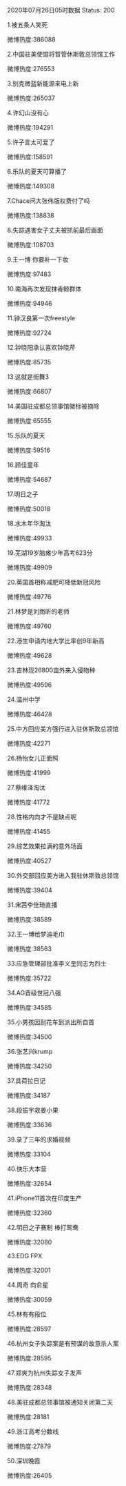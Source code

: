 2020年07月26日05时数据
Status: 200

1.被五条人笑死

微博热度:386088

2.中国驻美使馆将暂管休斯敦总领馆工作

微博热度:276553

3.别克微蓝新能源来电上新

微博热度:265037

4.许幻山没有心

微博热度:194291

5.许子言太可爱了

微博热度:158591

6.乐队的夏天可算播了

微博热度:149308

7.Chace问大张伟版权费付了吗

微博热度:138838

8.失踪遇害女子丈夫被抓前最后画面

微博热度:108703

9.王一博 你要补一下妆

微博热度:97483

10.南海再次发现抹香鲸群体

微博热度:94946

11.钟汉良第一次freestyle

微博热度:92724

12.钟晓阳承认喜欢钟晓芹

微博热度:85735

13.这就是街舞3

微博热度:66807

14.美国驻成都总领事馆徽标被摘除

微博热度:65555

15.乐队的夏天

微博热度:59516

16.顾佳童年

微博热度:54687

17.明日之子

微博热度:50018

18.水木年华淘汰

微博热度:49933

19.芜湖19岁脑瘫少年高考623分

微博热度:49909

20.英国首相称减肥可降低新冠风险

微博热度:49776

21.林梦是刘雨昕的老师

微博热度:49760

22.港生申请内地大学比率创9年新高

微博热度:49628

23.吉林现26800亩外来入侵物种

微博热度:49596

24.温州中学

微博热度:46428

25.中方回应美方强行进入驻休斯敦总领馆

微博热度:42271

26.杨怡女儿正面照

微博热度:41999

27.蔡维泽淘汰

微博热度:41772

28.性格内向才不是缺点呢

微博热度:41455

29.综艺效果拉满的意外场面

微博热度:40527

30.外交部回应美方进入我驻休斯敦总领馆

微博热度:39404

31.宋茜李佳琦直播

微博热度:38589

32.王一博给梦迪毛巾

微博热度:38563

33.应急管理部批准李义奎同志为烈士

微博热度:35722

34.AG晋级世冠八强

微博热度:34585

35.小男孩因刮花车到派出所自首

微博热度:34500

36.张艺兴krump

微博热度:34250

37.具荷拉日记

微博热度:34187

38.段振宇救姜小果

微博热度:33636

39.录了三年的求婚视频

微博热度:33104

40.快乐大本营

微博热度:32654

41.iPhone11首次在印度生产

微博热度:32360

42.明日之子赛制 棒打鸳鸯

微博热度:32080

43.EDG FPX

微博热度:32001

44.周奇 向俞星

微博热度:30059

45.林有有段位

微博热度:28597

46.杭州女子失踪案是有预谋的故意杀人案

微博热度:28595

47.郑爽为杭州失踪女子发声

微博热度:28348

48.美驻成都总领事馆被通知关闭第二天

微博热度:28181

49.浙江高考分数线

微博热度:27879

50.深圳晚霞

微博热度:26405

